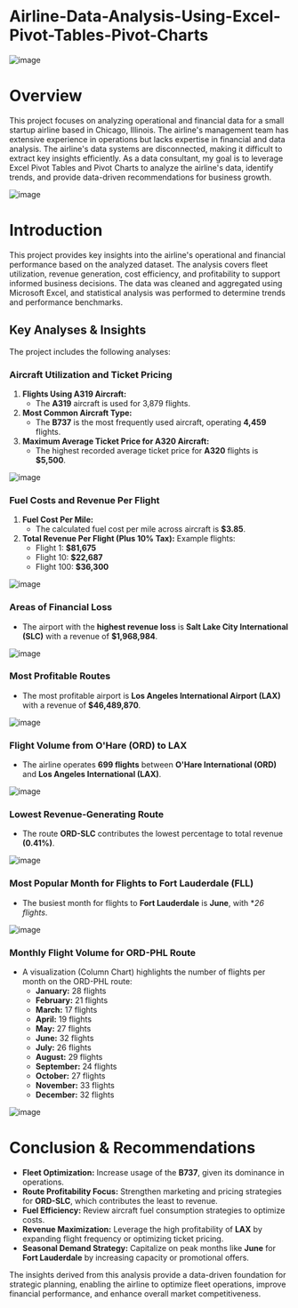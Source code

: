 # Airline-Data-Analysis-Using-Excel-Pivot-Tables-Pivot-Charts

![image](https://github.com/user-attachments/assets/6fcb1771-c8af-41bf-8473-acdbc6af2f42)

# Overview
This project focuses on analyzing operational and financial data for a small startup airline based in Chicago, Illinois. The airline's management team has extensive experience in operations but lacks expertise in financial and data analysis. The airline's data systems are disconnected, making it difficult to extract key insights efficiently.
As a data consultant, my goal is to leverage Excel Pivot Tables and Pivot Charts to analyze the airline's data, identify trends, and provide data-driven recommendations for business growth.

![image](https://github.com/user-attachments/assets/f8cef954-ab95-4ccc-b130-4adfb9a5f9ae)

# Introduction
This project provides key insights into the airline's operational and financial performance based on the analyzed dataset. The analysis covers fleet utilization, revenue generation, cost efficiency, and profitability to support informed business decisions. 
The data was cleaned and aggregated using Microsoft Excel, and statistical analysis was performed to determine trends and performance benchmarks.

## Key Analyses & Insights
The project includes the following analyses:

### Aircraft Utilization and Ticket Pricing
1. **Flights Using A319 Aircraft:**
    - The **A319** aircraft is used for 3,879 flights.
2.	**Most Common Aircraft Type:**
    - The **B737** is the most frequently used aircraft, operating **4,459** flights.
3.	**Maximum Average Ticket Price for A320 Aircraft:**
    - The highest recorded average ticket price for **A320** flights is **$5,500**.

![image](https://github.com/user-attachments/assets/2e6f7ea7-b9b8-4ab2-a767-4d9d9587ecfe)

### Fuel Costs and Revenue Per Flight
1.	**Fuel Cost Per Mile:**
    - The calculated fuel cost per mile across aircraft is **$3.85**.
2.	**Total Revenue Per Flight (Plus 10% Tax):**
Example flights: 
    -	Flight 1: **$81,675**
    -	Flight 10: **$22,687**
    -	Flight 100: **$36,300**

![image](https://github.com/user-attachments/assets/3599bec6-767b-49ce-bffb-0290edc6b392)

### Areas of Financial Loss
- The airport with the **highest revenue loss** is **Salt Lake City International (SLC)** with a revenue of **$1,968,984**.

![image](https://github.com/user-attachments/assets/a87bcec0-9ed3-418f-9628-a43975435bb1)

### Most Profitable Routes
-	The most profitable airport is **Los Angeles International Airport (LAX)** with a revenue of **$46,489,870**.

![image](https://github.com/user-attachments/assets/22356def-44d3-4e4c-9cc2-88b88b740472)

### Flight Volume from O'Hare (ORD) to LAX
-	The airline operates **699 flights** between **O'Hare International (ORD)** and **Los Angeles International (LAX)**.

![image](https://github.com/user-attachments/assets/d4731b16-7344-4f76-a4f6-5e218dac041a)

### Lowest Revenue-Generating Route
-	The route **ORD-SLC** contributes the lowest percentage to total revenue **(0.41%)**.

![image](https://github.com/user-attachments/assets/0ad8a22e-0c8f-421d-b9ae-8ce5737272ab)

### Most Popular Month for Flights to Fort Lauderdale (FLL)
-	The busiest month for flights to **Fort Lauderdale** is **June**, with **26 flights*.

![image](https://github.com/user-attachments/assets/7e047363-4498-475b-96bd-770b90737415)

### Monthly Flight Volume for ORD-PHL Route
-	A visualization (Column Chart) highlights the number of flights per month on the ORD-PHL route: 
    -	**January:** 28 flights
    -	**February:** 21 flights
    -	**March:** 17 flights
    -	**April:** 19 flights
    -	**May:** 27 flights
    -	**June:** 32 flights
    -	**July:** 26 flights
    -	**August:** 29 flights
    -	**September:** 24 flights
    -	**October:** 27 flights
    -	**November:** 33 flights
    -	**December:** 32 flights

![image](https://github.com/user-attachments/assets/26233c44-cef6-49de-a315-e25fcc8bca07)

# Conclusion & Recommendations
-	**Fleet Optimization:** Increase usage of the **B737**, given its dominance in operations.
-	**Route Profitability Focus:** Strengthen marketing and pricing strategies for **ORD-SLC**, which contributes the least to revenue.
-	**Fuel Efficiency:** Review aircraft fuel consumption strategies to optimize costs.
-	**Revenue Maximization:** Leverage the high profitability of **LAX** by expanding flight frequency or optimizing ticket pricing.
-	**Seasonal Demand Strategy:** Capitalize on peak months like **June** for **Fort Lauderdale** by increasing capacity or promotional offers.

The insights derived from this analysis provide a data-driven foundation for strategic planning, enabling the airline to optimize fleet operations, improve financial performance, and enhance overall market competitiveness.
